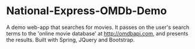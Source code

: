 # National-Express-OMDb-Demo
A demo web-app that searches for movies.
It passes on the user's search terms to the 'online movie database' at http://omdbapi.com, and presents the results.
Built with Spring, JQuery and Bootstrap.
